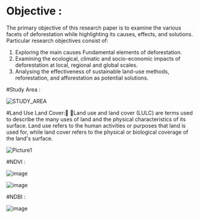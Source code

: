 # Objective :
The primary objective of this research paper is to examine the various facets of deforestation while highlighting its causes, effects, and solutions. Particular research objectives consist of:
1. Exploring the main causes Fundamental elements of deforestation.
2. Examining the ecological, climatic and socio-economic impacts of deforestation at local, regional and global scales.
3. Analysing the effectiveness of sustainable land-use methods, reforestation, and afforestation as potential solutions.
   
#Study Area :

![STUDY_AREA](https://github.com/BanashreeSaren/Mapping-and-Monitoring-Deforestation-with-the-help-of-Google-Earth-Engine/assets/158801637/c2c74eee-712c-40a1-b3f2-3f0715389e03)

#Land Use Land Cover: Land use and land cover (LULC) are terms used to describe the many uses of land and the physical characteristics of its surface. Land use refers to the human activities or purposes that land is used for, while land cover refers to the physical or biological coverage of the land's surface.

![Picture1](https://github.com/BanashreeSaren/Mapping-and-Monitoring-Deforestation-with-the-help-of-Google-Earth-Engine/assets/158801637/b89b47e6-6db5-4ab5-be98-23de29199f8d)

#NDVI :

![image](https://github.com/BanashreeSaren/Mapping-and-Monitoring-Deforestation-with-the-help-of-Google-Earth-Engine/assets/158801637/2c93d77c-2b7e-4ade-be2c-5d80bde5bba6)

![image](https://github.com/BanashreeSaren/Mapping-and-Monitoring-Deforestation-with-the-help-of-Google-Earth-Engine/assets/158801637/57438958-9aca-40d6-985a-c787c71cc7a3)

#NDBI :

![image](https://github.com/BanashreeSaren/Mapping-and-Monitoring-Deforestation-with-the-help-of-Google-Earth-Engine/assets/158801637/0c5288e0-af33-4f27-b6a3-67897b3bf30b)



